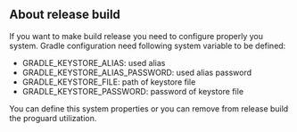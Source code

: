 ## About release build

If you want to make build release you need to configure properly you system. Gradle configuration need following system variable to be defined:

 - GRADLE_KEYSTORE_ALIAS: used alias 
 - GRADLE_KEYSTORE_ALIAS_PASSWORD: used alias password
 - GRADLE_KEYSTORE_FILE: path of keystore file
 - GRADLE_KEYSTORE_PASSWORD: password of keystore file
 
You can define this system properties or you can remove from release build the proguard utilization.
 
